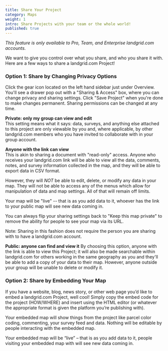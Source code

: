 ```yaml
---
title: Share Your Project
category: Maps
weight: 1
intro: Share Projects with your team or the whole world!
published: true
---
```

_This feature is only available to Pro, Team, and Enterprise landgrid.com accounts._

We want to give you control over what you share, and who you share it with. 
Here are a few ways to share a landgrid.com Project!

### Option 1: Share by Changing Privacy Options

Click the gear icon located on the left hand sidebar just under Overview. You'll see a drawer pop out with a "Sharing & Access" box, where you can change privacy and sharing settings. Click "Save Project" when you're done to make changes permanent. Sharing permissions can be changed at any time. 

**Private: only my group can view and edit**  
This setting means what it says: data, surveys, and anything else attached to this project are only viewable by you and, where applicable, by other landgrid.com members who you have invited to collaborate with in your group account. 

**Anyone with the link can view**  
This is akin to sharing a document with "read-only" access. Anyone who receives your landgrid.com link will be able to view all the data, comments, notes, and survey information collected in the map, and they will be able to export data in CSV format.

However, they will *NOT* be able to edit, delete, or modify any data in your map. They will not be able to access any of the menus which allow for manipulation of data and map settings. All of that will remain off limits.

Your map will be "live" -- that is as you add data to it, whoever has the link to your public map will see new data coming in.

You can always flip your sharing settings back to "Keep this map private" to remove the ability for people to see your map via its URL.

Note: Sharing in this fashion does not require the person you are sharing with to have a landgrid.com account.

**Public: anyone can find and view it**
By choosing this option, anyone with the link is able to view this Project; it will also be made searchable within landgrid.com for others working in the same geography as you and they'll be able to add a copy of your data to their map. However, anyone outside your group will be unable to delete or modify it.



### Option 2: Share by Embedding Your Map 

If you have a website, blog, news story, or other web page you’d like to embed a landgrid.com Project, well cool! Simply copy the embed code for the project (HOW/WHERE) and insert using the HTML editor (or whatever the appropriate format is given the platform you’re publishing with).

Your embedded map will show things from the project like parcel color coding, commenting, your survey feed and data. Nothing will be editable by people interacting with the embedded map.

Your embedded map will be “live” – that is as you add data to it, people visiting your embedded map with will see new data coming in.

